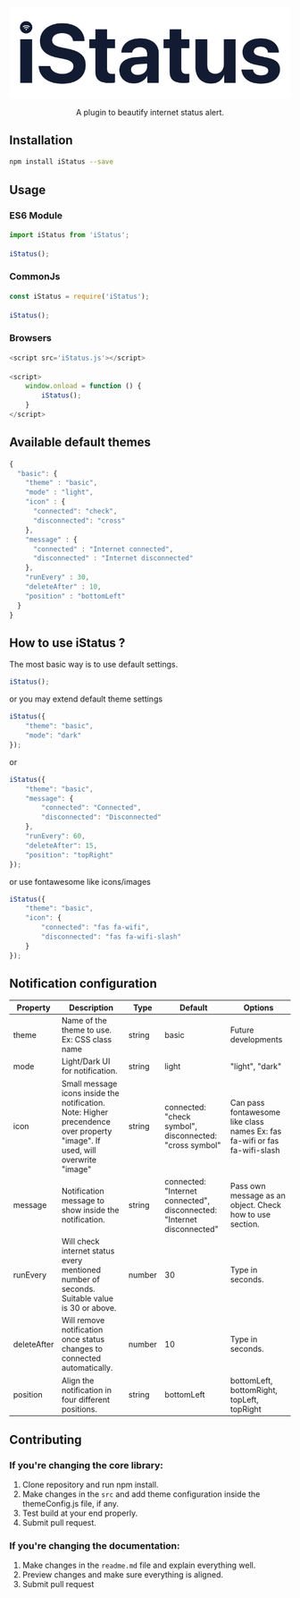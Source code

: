 <div align="center">
  <a href="#">
    <img src="https://raw.githubusercontent.com/mrityunjay38/iStatus/master/assets/iStatus-logo.png">
  </a>
</div>
<p align="center">A plugin to beautify internet status alert.</p>

## Installation
```bash
npm install iStatus --save
```

## Usage

### ES6 Module
```javascript
import iStatus from 'iStatus';

iStatus();
```

### CommonJs
```javascript
const iStatus = require('iStatus');

iStatus();
```

### Browsers
```javascript
<script src='iStatus.js'></script>

<script>
    window.onload = function () {
        iStatus();
    }
</script>
```

## Available default themes

```javascript
{
  "basic": {
    "theme" : "basic",
    "mode" : "light",
    "icon" : {
      "connected": "check",
      "disconnected": "cross"
    },
    "message" : {
      "connected" : "Internet connected",
      "disconnected" : "Internet disconnected"
    },
    "runEvery" : 30,
    "deleteAfter" : 10,
    "position" : "bottomLeft"
  }
}
```

## How to use iStatus ?

The most basic way is to use default settings.
```javascript
iStatus();
```
or you may extend default theme settings
```javascript
iStatus({
    "theme": "basic",
    "mode": "dark"
});
```
or 
```javascript
iStatus({
    "theme": "basic",
    "message": {
        "connected": "Connected",
        "disconnected": "Disconnected"
    },
    "runEvery": 60,
    "deleteAfter": 15,
    "position": "topRight"
});
```
or use fontawesome like icons/images
```javascript
iStatus({
    "theme": "basic",
    "icon": {
        "connected": "fas fa-wifi",
        "disconnected": "fas fa-wifi-slash"
    }
});
```

## Notification configuration

| Property    | Description                                                                                                                   | Type   | Default                                                                | Options                                                                     |
|-------------|-------------------------------------------------------------------------------------------------------------------------------|--------|------------------------------------------------------------------------|-----------------------------------------------------------------------------|
| theme       | Name of the theme to use. Ex: CSS class name                                                                                  | string | basic                                                                  | Future developments                                                         |
| mode        | Light/Dark UI for notification.                                                                                               | string | light                                                                  | "light", "dark"                                                             |
| icon        | Small message icons inside the notification.  Note: Higher precendence over property "image". If used, will overwrite "image" | string | connected: "check symbol", disconnected: "cross symbol"                | Can pass fontawesome like class names  Ex: fas fa-wifi or fas fa-wifi-slash |
| message     | Notification message to show inside the notification.                                                                         | string | connected: "Internet connected", disconnected: "Internet disconnected" | Pass own message as an object. Check how to use section.                    |
| runEvery    | Will check internet status every mentioned number of seconds. Suitable value is 30 or above.                                  | number | 30                                                                     | Type in seconds.                                                            |
| deleteAfter | Will remove notification once status changes to connected automatically.                                                      | number | 10                                                                     | Type in seconds.                                                            |
| position    | Align the notification in four different positions.                                                                           | string | bottomLeft                                                             | bottomLeft, bottomRight, topLeft, topRight                                  |

## Contributing

### If you're changing the core library:
1. Clone repository and run npm install.
2. Make changes in the `src` and add theme configuration inside the themeConfig.js file, if any.
3. Test build at your end properly.
4. Submit pull request.

### If you're changing the documentation:
1. Make changes in the `readme.md` file and explain everything well.
2. Preview changes and make sure everything is aligned.
3. Submit pull request
